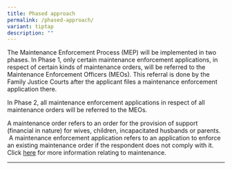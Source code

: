 ```yaml
---
title: Phased approach
permalink: /phased-approach/
variant: tiptap
description: ""
---
```

<p>The Maintenance Enforcement Process (MEP) will be implemented in two phases.
In Phase 1, only certain maintenance enforcement applications, in respect
of certain kinds of maintenance orders, will be referred to the Maintenance
Enforcement Officers (MEOs). This referral is done by the Family Justice
Courts after the applicant files a maintenance enforcement application
there.</p>
<p>In Phase 2, all maintenance enforcement applications in respect of all
maintenance orders will be referred to the MEOs.</p>
<p>A maintenance order refers to an order for the provision of support (financial
in nature) for wives, children, incapacitated husbands or parents. &nbsp;A
maintenance enforcement application refers to an application to enforce
an existing maintenance order if the respondent does not comply with it.
Click <a href="https://www.judiciary.gov.sg/family/maintenance" rel="noopener nofollow" target="_blank">here</a>&nbsp;for
more information relating to maintenance.</p>
<hr>
<p></p>